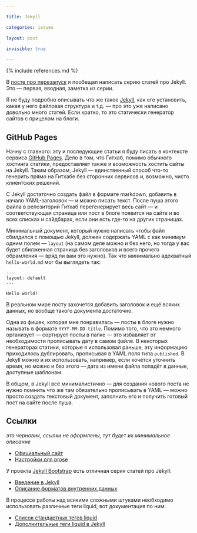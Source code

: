 ```yaml
---

title: Jekyll

categories: issues

layout: post

invisible: true

---
```


{% include references.md %}

В [посте про перезапуск](http://kizu.ru/issues/restart/) я пообещал написать серию статей про Jekyll. Это — первая, вводная, заметка из серии. 

Я не буду подробно описывать что же такое [Jekyll](https://github.com/mojombo/jekyll), как его установить, какая у него файловая структура и т.д. — про это уже написано довольно много статей. Если кратко, то это статически генератор сайтов с прицелом на блоги.

## GitHub Pages

Начну с главного: эту и последующие статьи я буду писать в контексте сервиса [GitHub Pages](http://pages.github.com). Дело в том, что Гитхаб, помимо обычного хостинга статики, предоставляет также и возможность хостить сайты на Jekyll. Таким образом, Jekyll — единственный способ что-то генерить прямо на Гитхабе без сторонних сервисов и, возможно, чисто клиентских решений.

С Jekyll достаточно создать файл в формате markdown, добавить в начало YAML-заголовок — и можно писать текст. После пуша этого файла в репозиторий Гитхаб перегенерирует весь сайт — и соответствующая страница или пост в блоге появится на сайте и во всех списках и сайдбарах, если они есть где-то на других страницах.

Минимальный документ, который нужно написать чтобы файл сбилдился с помощью Jekyll, должен содержать YAML с как минимум одним полем — `layout` (на самом деле можно и без него, но тогда у вас будет сбилженная страница без заголовков и всего прочего обрамления — вряд ли вам это нужно). Так что минимально адекватный `hello-world.md` мог бы выглядеть так:


    ---
    layout: default
    ---

    Hello world!

В реальном мире посту захочется добавить заголовок и ещё всяких данных, но вообще такого документа достаточно.

Одна из фишек, которая мне понравилась — посты в блоге нужно называть в формате `YYYY-MM-DD-title`. Помимо того, что это немного организует — сортирует посты в папке — это избавляет от необходимости прописывать дату в самом файле. В некоторых генераторах статики, которые я использовал раньше, эту информацию приходилось дублировать, прописывая в YAML поля типа `published`. В Jekyll можно и их использовать, например, если хочется уточнить время, но можно и без этого — дата из имени файла попадёт в данные, доступные шаблонам.

В общем, в Jekyll всё минималистично — для создания нового поста не нужно помнить что же там обязательно прописывать в YAML — можно просто создать текстовый документ, заполнить его и получить готовый пост на сайте после пуша.

## Ссылки

_это черновик, ссылки не оформлены, тут будет их минимальное описание_

- [Официальный сайт](http://jekyllrb.com)
- [Настройки для prose](http://prose.io/help/handbook.html)

У проекта [Jekyll Bootstrap](http://jekyllbootstrap.com) есть отличная серия статей про Jekyll:

- [Введение в Jekyll](http://jekyllbootstrap.com/lessons/jekyll-introduction.html)
- [Описание форматов внутренних данных](http://jekyllbootstrap.com/api/template-data-api.html)

В процессе работы над всякими сложными штуками необходимо использовать различные теги liquid, вот документация по ним:

- [Список стандартных тегов liquid](https://github.com/shopify/liquid/wiki/liquid-for-designers)
- [Дополнительные теги liquid в Jekyll](https://github.com/mojombo/jekyll/wiki/liquid-extensions)

